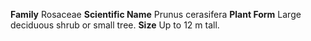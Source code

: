  **Family** Rosaceae **Scientific Name** Prunus cerasifera **Plant Form** Large deciduous shrub or small tree. **Size** Up to 12 m tall.